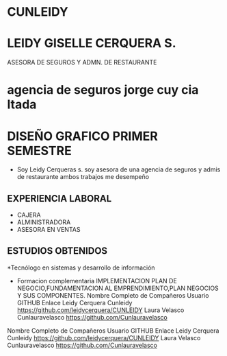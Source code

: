# CUNLEIDY
# LEIDY GISELLE CERQUERA S.

ASESORA DE SEGUROS Y ADMN. DE RESTAURANTE

# agencia de seguros jorge cuy cia ltada
# DISEÑO GRAFICO PRIMER SEMESTRE
* Soy Leidy Cerqueras s. soy asesora de una agencia de seguros y  admis de restaurante ambos trabajos me desempeño
## EXPERIENCIA LABORAL
* CAJERA 
* ALMINISTRADORA 
* ASESORA EN VENTAS 

## ESTUDIOS OBTENIDOS
*Tecnólogo en sistemas y desarrollo de información	
* Formacion complementaria IMPLEMENTACION PLAN DE NEGOCIO,FUNDAMENTACION AL EMPRENDIMIENTO,PLAN NEGOCIOS  Y SUS COMPONENTES.
Nombre Completo de Compañeros	Usuario GITHUB	Enlace
Leidy Cerquera	Cunleidy	https://github.com/leidycerquera/CUNLEIDY
Laura Velasco	Cunlauravelasco	https://github.com/Cunlauravelasco

Nombre Completo de Compañeros	Usuario GITHUB	Enlace
Leidy Cerquera	Cunleidy	https://github.com/leidycerquera/CUNLEIDY
Laura Velasco	Cunlauravelasco	https://github.com/Cunlauravelasco
